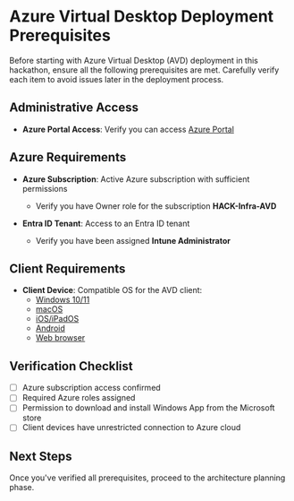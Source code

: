 # Azure Virtual Desktop Deployment Prerequisites

Before starting with Azure Virtual Desktop (AVD) deployment in this hackathon, ensure all the following prerequisites are met. Carefully verify each item to avoid issues later in the deployment process.

## Administrative Access

- **Azure Portal Access**: Verify you can access [Azure Portal](https://portal.azure.com)

## Azure Requirements

- **Azure Subscription**: Active Azure subscription with sufficient permissions
    - Verify you have Owner role for the subscription **HACK-Infra-AVD**
    
- **Entra ID Tenant**: Access to an Entra ID tenant
    - Verify you have been assigned **Intune Administrator**

## Client Requirements

- **Client Device**: Compatible OS for the AVD client:
    - [Windows 10/11](https://apps.microsoft.com/detail/9n1f85v9t8bn?hl=en-GB&gl=CZ)
    - [macOS](https://apps.apple.com/cz/app/windows-app/id1295203466?l=cs&mt=12)
    - [iOS/iPadOS](https://apps.apple.com/cz/app/windows-app/id1295203466?l=cs&mt=12)
    - [Android](https://play.google.com/store/apps/details?id=com.microsoft.rdc.androidx&hl=en)
    - [Web browser](https://client.wvd.microsoft.com/arm/webclient/)

## Verification Checklist

- [ ] Azure subscription access confirmed
- [ ] Required Azure roles assigned
- [ ] Permission to download and install Windows App from the Microsoft store
- [ ] Client devices have unrestricted connection to Azure cloud

## Next Steps

Once you've verified all prerequisites, proceed to the architecture planning phase.